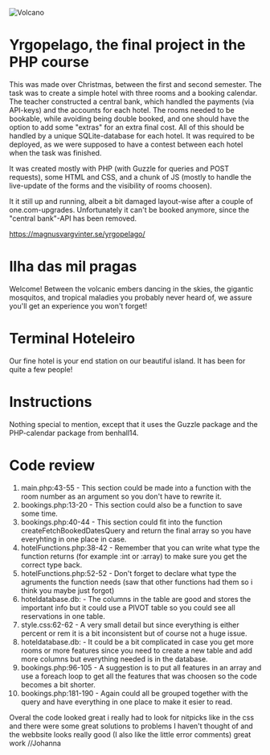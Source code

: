 ![Volcano](https://media.giphy.com/media/r5gHt2TCIiHK0/giphy.gif)

# Yrgopelago, the final project in the PHP course
This was made over Christmas, between the first and second semester. The task was to create a simple hotel with three rooms and a booking calendar. The teacher constructed a central bank, which handled the payments (via API-keys) and the accounts for each hotel. The rooms needed to be bookable, while avoiding being double booked, and one should have the option to add some "extras" for an extra final cost. All of this should be handled by a unique SQLite-database for each hotel. It was required to be deployed, as we were supposed to have a contest between each hotel when the task was finished.

It was created mostly with PHP (with Guzzle for queries and POST requests), some HTML and CSS, and a chunk of JS (mostly to handle the live-update of the forms and the visibility of rooms choosen).

It it still up and running, albeit a bit damaged layout-wise after a couple of one.com-upgrades. Unfortunately it can't be booked anymore, since the "central bank"-API has been removed.

https://magnusvargvinter.se/yrgopelago/

# Ilha das mil pragas

Welcome! Between the volcanic embers dancing in the skies, the gigantic mosquitos, and tropical maladies you probably never heard of, we assure you'll get an experience you won't forget!

# Terminal Hoteleiro

Our fine hotel is your end station on our beautiful island. It has been for quite a few people!

# Instructions

Nothing special to mention, except that it uses the Guzzle package and the PHP-calendar package from benhall14.

# Code review

1. main.php:43-55 - This section could be made into a function with the room number as an argument so you don't have to rewrite it.
2. bookings.php:13-20 - This section could also be a function to save some time.
3. bookings.php:40-44 - This section could fit into the function createFetchBookedDatesQuery and return the final array so you have everyhting in one place in case.
4. hotelFunctions.php:38-42 - Remember that you can write what type the function returns (for example :int or :array) to make sure you get the correct type back.
5. hotelFunctions.php:52-52 - Don't forget to declare what type the agruments the function needs (saw that other functions had them so i think you maybe just forgot)
6. hoteldatabase.db: - The columns in the table are good and stores the important info but it could use a PIVOT table so you could see all reservations in one table.
7. style.css:62-62 - A very small detail but since everything is either percent or rem it is a bit inconsistent but of course not a huge issue.
8. hoteldatabase.db: - It could be a bit complicated in case you get more rooms or more features since you need to create a new table and add more columns but everything needed is in the database.
9. bookings.php:96-105 - A suggestion is to put all features in an array and use a foreach loop to get all the features that was choosen so the code becomes a bit shorter.
10. bookings.php:181-190 - Again could all be grouped together with the query and have everything in one place to make it esier to read.

Overal the code looked great i really had to look for nitpicks like in the css and there were some great solutions to problems I haven't thought of and the webbsite looks really good (I also like the little error comments) great work //Johanna
